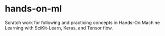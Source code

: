 # hands-on-ml
Scratch work for following and practicing concepts in Hands-On Machine Learning with SciKit-Learn, Keras, and Tensor flow.
